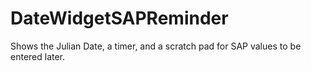# DateWidgetSAPReminder
Shows the Julian Date, a timer, and a scratch pad for SAP values to be entered later.
